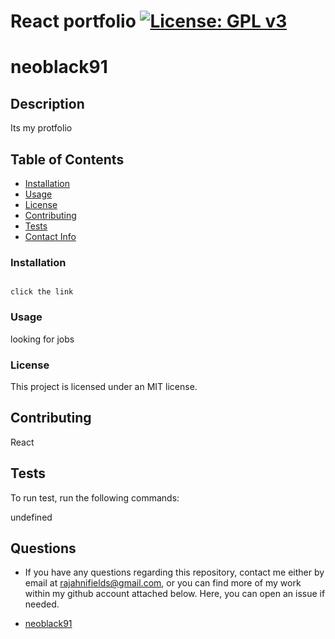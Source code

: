 # React portfolio [![License: GPL v3](https://img.shields.io/badge/License-GPL%20v3-blue.svg)](http://www.gnu.org/licenses/gpl-3.0)

# neoblack91


## Description

Its my protfolio

## Table of Contents

* [Installation](#install)
* [Usage](#usage)
* [License](#license)
* [Contributing](#contributing)
* [Tests](#test)
* [Contact Info](#qContactInfo)

### Installation

```

click the link

```

### Usage

looking for jobs

### License

 This project is licensed under an MIT license.

## Contributing

React

## Tests

To run test, run the following commands:


undefined

## Questions

* If you have any questions regarding this repository, contact me either by email at <rajahnifields@gmail.com>, or you can find more of my work within my github account attached below. Here, you can open an issue if needed.

* [neoblack91](https://github.com/neoblack91)
